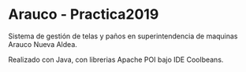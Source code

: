 # Arauco - Practica2019
Sistema de gestión de telas y paños en superintendencia de maquinas Arauco Nueva Aldea.

Realizado con Java, con librerias Apache POI bajo IDE Coolbeans.
